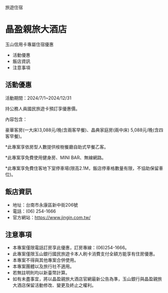 旅遊住宿

# 晶盈親旅大酒店  

玉山信用卡專屬住宿優惠

  * 活動優惠
  * 飯店資訊
  * 注意事項

## 活動優惠

活動期間：2024/7/1~2024/12/31

持公務人員國民旅遊卡預訂享優惠價。

內容包含：

豪華客房(一大床)3,088元/晚(含兩客早餐)、晶典家庭房(兩中床) 5,088元/晚(含四客早餐)。

*此專案享依房型人數提供桉樹餐廳自助式早餐乙客。

*此專案享免費使用健身房、MINI BAR、無線網路。

*此專案享免費住客地下室停車場(限高2.1M，飯店停車格數量有限，不協助保留車位)。

## 飯店資訊

  * 地址：台南市永康區新中街206號
  * 電話：(06) 254-1666
  * 官方網站：https://www.jingin.com.tw/

## 注意事項

  * 本專案僅限電話訂房享此優惠，訂房專線：(06)254-1666。
  * 此專案僅限玉山銀行國民旅遊卡本人刷卡消費支付全額方能享有住房優惠。
  * 本專案不得與其他專案合併使用。
  * 本專案團體以及旅行社不適用。
  * 若無註明則均以新臺幣計算。
  * 如有未盡事宜，將以晶盈親旅大酒店官網最新公告為準，玉山銀行與晶盈親旅大酒店保留活動修改、變更及終止之權利。

